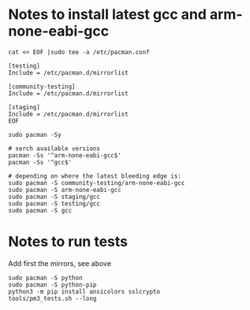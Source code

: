 # Notes to install latest gcc and arm-none-eabi-gcc

```
cat << EOF |sudo tee -a /etc/pacman.conf

[testing]
Include = /etc/pacman.d/mirrorlist

[community-testing]
Include = /etc/pacman.d/mirrorlist

[staging]
Include = /etc/pacman.d/mirrorlist
EOF

sudo pacman -Sy

# serch available versions
pacman -Ss '^arm-none-eabi-gcc$'
pacman -Ss '^gcc$'

# depending on where the latest bleeding edge is:
sudo pacman -S community-testing/arm-none-eabi-gcc
sudo pacman -S arm-none-eabi-gcc
sudo pacman -S staging/gcc
sudo pacman -S testing/gcc
sudo pacman -S gcc
```

# Notes to run tests

Add first the mirrors, see above

```
sudo pacman -S python
sudo pacman -S python-pip
python3 -m pip install ansicolors sslcrypto
tools/pm3_tests.sh --long
```
